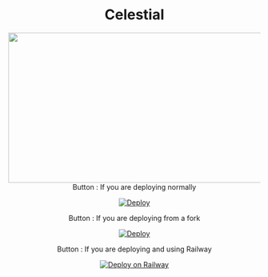 <h1 align="center">Celestial<br></h1>
<div align="center">
<img src="https://www.linkpicture.com/q/IMG-20220204-WA0282.jpg" width="540" height="300" />
<div align="center">
Button : If you are deploying normally

[![Deploy](https://www.herokucdn.com/deploy/button.png)](https://heroku.com/deploy?template=https://github.com/xVambo/Bot)

Button : If you are deploying from a fork

[![Deploy](https://www.herokucdn.com/deploy/button.png)](https://heroku.com/deploy)

Button : If you are deploying and using Railway

[![Deploy on Railway](https://railway.app/button.svg)](https://railway.app/new/template?template=https%3A%2F%2Fgithub.com%2FIssa2001%2FBeyond%2F&envs=PREFIX%2CSESSION%2CMODS%2CCRON%2CMONGO_URI%2CGOOGLE_API_KEY%2CCHAT_BOT_URL&optionalEnvs=MODS%2CCRON%2CGOOGLE_API_KEY%2CCHAT_BOT_URL&PREFIXDesc=Prefix+of+your+bot&SESSIONDesc=A+string+for+the+session+to+be+classified+and+to+get+access+to+the+server+endpoints&MODSDesc=The+phone+numbers+of+the+users+who+you+want+to+be+admin+for+the+bot+%28should+be+in+international+format+without+%2B+and+multiple+numbers+must+be+separated+by+a+comma+%5C%22%2C%5C%22%29&CRONDesc=Cron+string+to+clear+chats+in+a+cycle&MONGO_URIDesc=A+secret+String+for+Mongodb+Connection+%28Required%29&GOOGLE_API_KEYDesc=Google+API+key+for+Google+searches+for+MODS+%28Not+Required%29&CHAT_BOT_URLDesc=BrainShop+API+Brain+url)

